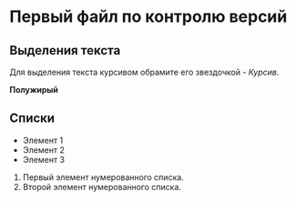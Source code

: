 # Первый файл по контролю версий

## Выделения текста

Для выделения текста курсивом обрамите его звездочкой - *Курсив.*

**Полужирый**


## Списки

* Элемент 1
* Элемент 2
* Элемент 3

1. Первый элемент нумерованного списка.
2. Второй элемент нумерованного списка.

